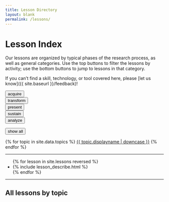 ```yaml
---
title: Lesson Directory
layout: blank
permalink: /lessons/
---
```


# Lesson Index

Our lessons are organized by typical phases of the research process, as well as general categories. Use the top buttons to filter the lessons by activity; use the bottom buttons to jump to lessons in that category.

If you can’t find a skill, technology, or tool covered here, please [let us know]({{ site.baseurl }}/feedback)!

  <div class="button-group">
    <div><button class="btn btn-primary" id="filter-acquiring" type="submit">acquire</button></div>
    <div><button class="btn btn-primary" id="filter-transforming" type="submit">transform</button></div>
    <div><button class="btn btn-primary" id="filter-presenting" type="submit">present</button></div>
    <div><button class="btn btn-primary" id="filter-sustaining" type="submit">sustain</button></div>
    <div><button class="btn btn-primary" id="filter-analyzing" type="submit">analyze</button></div>
  </div>

  <button class="btn btn-primary" id="filter-none" type="submit">show all</button>

<div class="topics">
    {% for topic in site.data.topics %}
      <a class="btn btn-secondary" role="button" href="{{ site.baseurl }}/lessons/#{{ topic.displayname | slugify }}">{{ topic.displayname | downcase }}</a>
    {% endfor %}
</div>

<hr>

  <div id="eachlesson">
    <ul class="list">
    {% for lesson in site.lessons reversed %}
      <li>{% include lesson_describe.html %}</li>
    {% endfor %}
    </ul>
  </div>

<script src="//cdnjs.cloudflare.com/ajax/libs/list.js/1.5.0/list.min.js"></script>
<script src="{{ site.baseurl }}/js/lessonfilter.js"></script>

<script>
  $(function() {
    initSort();
  });
</script>

<hr style="clear:both"/>

## All lessons by topic
<!--
{% for topic in site.data.topics %}
### {{ topic.displayname }}
*{{ topic.description }}*  


  {% for lesson in site.lessons %}
    {% if lesson.topics contains topic.type%}  
      {% include lesson_describe.html %}
    {% endif %}
  {% endfor %}

{% endfor %}
-->
